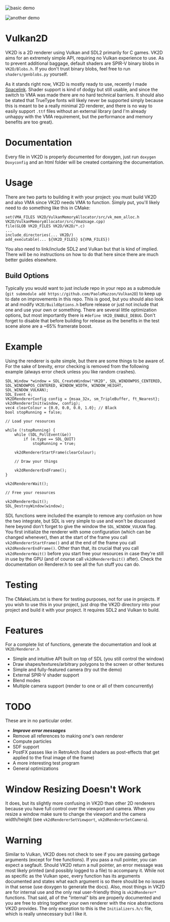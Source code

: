 ![basic demo](https://i.imgur.com/InP0Sou.gif)

![another demo](https://i.imgur.com/H9HR9dJ.gif)

Vulkan2D
========
VK2D is a 2D renderer using Vulkan and SDL2 primarily for C games. VK2D aims for an extremely
simple API, requiring no Vulkan experience to use. As to prevent additional baggage, default 
shaders are SPIR-V binary blobs in `VK2D/Blobs.h`. If you don't trust binary blobs, feel free
to run `shaders/genblobs.py` yourself.

As it stands right now, VK2D is mostly ready to use, recently I made [Spacelink](https://github.com/PaoloMazzon/Spacelink).
Shader support is kind of dodgy but still usable, and since the switch to VMA was made there are
no hard technical barriers. It should also be stated that TrueType fonts will likely never be
supported simply because this is meant to be a really minimal 2D renderer, and there is no way
to easily support `.ttf` files without an external library (and I'm already unhappy with the VMA
requirement, but the performance and memory benefits are too great). 

Documentation
=============
Every file in VK2D is properly documented for doxygen, just run `doxygen Doxyconfig` and an html
folder will be created containing the documentation.

Usage
=====
There are two parts to building it with your project: you must build VK2D and also VMA since
VK2D needs VMA to function. Simply put, you'll likely need to do something like this in CMake:

    set(VMA_FILES VK2D/VulkanMemoryAllocator/src/vk_mem_alloc.h VK2D/VulkanMemoryAllocator/src/VmaUsage.cpp)
    file(GLOB VK2D_FILES VK2D/VK2D/*.c)
    ...
    include_directories(... VK2D/)
    add_executable(... ${VK2D_FILES} ${VMA_FILES})
   
You also need to link/include SDL2 and Vulkan but that is kind of implied. There will be no
instructions on how to do that here since there are much better guides elsewhere.

Build Options
-------------
Typically you would want to just include repo in your repo as a submodule (`git submodule add https://github.com/PaoloMazzon/Vulkan2D`)
to keep up to date on improvements in this repo. This is good, but you should also look at
and modify `VK2D/BuildOptions.h` before release or just not include that one and use your own or
something. There are several little optimization options, but most importantly there is
`#define VK2D_ENABLE_DEBUG`. Don't forget to disable that before building for release as the
benefits in the test scene alone are a ~65% framerate boost.

Example
=======
Using the renderer is quite simple, but there are some things to be aware of. For the sake
of brevity, error checking is removed from the following example (always error check unless
you like random crashes).

    SDL_Window *window = SDL_CreateWindow("VK2D", SDL_WINDOWPOS_CENTERED, SDL_WINDOWPOS_CENTERED, WINDOW_WIDTH, WINDOW_HEIGHT, SDL_WINDOW_VULKAN);
   	SDL_Event e;
   	VK2DRendererConfig config = {msaa_32x, sm_TripleBuffer, ft_Nearest};
    vk2dRendererInit(window, config);
    vec4 clearColour = {0.0, 0.0, 0.0, 1.0}; // Black
    bool stopRunning = false;
    
    // Load your resources
    
   	while (!stopRunning) {
   		while (SDL_PollEvent(&e))
   			if (e.type == SDL_QUIT)
   				stopRunning = true;
    
   		vk2dRendererStartFrame(clearColour);
   		
   		// Draw your things
   		
   		vk2dRendererEndFrame();
   	}
    
   	vk2dRendererWait();
   	
   	// Free your resources
   	
   	vk2dRendererQuit();
   	SDL_DestroyWindow(window);

SDL functions were included the example to remove any confusion on how the two integrate, but
SDL is very simple to use and won't be discussed here beyond don't forget to give the window the
`SDL_WINDOW_VULKAN` flag. You first initialize the renderer with some configuration (which can
be changed whenever), then at the start of the frame you call `vk2dRendererStartFrame()` and at
the end of the frame you call `vk2dRendererEndFrame()`. Other than that, its crucial that you
call `vk2dRendererWait()` before you start free your resources in case they're still in use by
the GPU (and of course call `vk2dRendererQuit()` after). Check the documentation on Renderer.h
to see all the fun stuff you can do.

Testing
=======
The CMakeLists.txt is there for testing purposes, not for use in projects. If you
wish to use this in your project, just drop the VK2D directory into your project
and build it with your project. It requires SDL2 and Vulkan to build.

Features
========
For a complete list of functions, generate the documentation and look at `VK2D/Renderer.h`

 + Simple and intuitive API built on top of SDL (you still control the window)
 + Draw shapes/textures/arbitrary polygons to the screen or other textures
 + Simple and fully-featured camera (try out the demo)
 + External SPIR-V shader support
 + Blend modes
 + Multiple camera support (render to one or all of them concurrently)

TODO
====
These are in no particular order.

 + ***Improve error messages***
 + Remove all references to making one's own renderer
 + Compute particles
 + SDF support
 + PostFX passes like in RetroArch (load shaders as post-effects that get applied to the final image of the frame)
 + A more interesting test program
 + General optimizations

Window Resizing Doesn't Work
============================
It does, but its slightly more confusing in VK2D than other 2D renderers because you have full
control over the viewport and camera. When you resize a window make sure to change the viewport
and the camera width/height (see `vk2dRendererSetViewport`, `vk2dRendererSetCamera`).

Warning
=======
Similar to Vulkan, VK2D does not check to see if you are passing garbage arguments (except for 
free functions). If you pass a null pointer, you can expect a segfault. Should VK2D return a null
pointer, an error message was most likely printed (and possibly logged to a file) to accompany it.
While not as specific as the Vulkan spec, every function has its arguments documented and states 
what each argument is so there should be no issues in that sense (use doxygen to generate the docs).
Also, most things in VK2D are for  internal use and the only real user-friendly thing is `vk2dRenderer*`
functions. That said, all of the "internal" bits are properly documented and you are free to string
together your own renderer with the nice abstractions VK2D provides. The only exception to this is the
`Initializers.h/c` file, which is really unnecessary but I like it.
